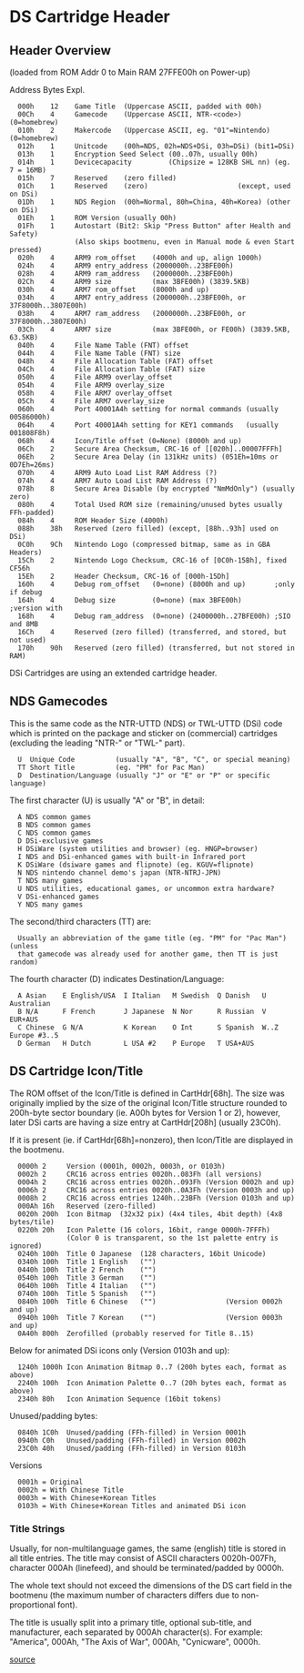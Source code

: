﻿# DS Cartridge Header


## Header Overview

(loaded from ROM Addr 0 to Main RAM 27FFE00h on Power-up)

Address Bytes Expl.
```
  000h    12    Game Title  (Uppercase ASCII, padded with 00h)
  00Ch    4     Gamecode    (Uppercase ASCII, NTR-<code>)        (0=homebrew)
  010h    2     Makercode   (Uppercase ASCII, eg. "01"=Nintendo) (0=homebrew)
  012h    1     Unitcode    (00h=NDS, 02h=NDS+DSi, 03h=DSi) (bit1=DSi)
  013h    1     Encryption Seed Select (00..07h, usually 00h)
  014h    1     Devicecapacity         (Chipsize = 128KB SHL nn) (eg. 7 = 16MB)
  015h    7     Reserved    (zero filled)
  01Ch    1     Reserved    (zero)                      (except, used on DSi)
  01Dh    1     NDS Region  (00h=Normal, 80h=China, 40h=Korea) (other on DSi)
  01Eh    1     ROM Version (usually 00h)
  01Fh    1     Autostart (Bit2: Skip "Press Button" after Health and Safety)
                (Also skips bootmenu, even in Manual mode & even Start pressed)
  020h    4     ARM9 rom_offset    (4000h and up, align 1000h)
  024h    4     ARM9 entry_address (2000000h..23BFE00h)
  028h    4     ARM9 ram_address   (2000000h..23BFE00h)
  02Ch    4     ARM9 size          (max 3BFE00h) (3839.5KB)
  030h    4     ARM7 rom_offset    (8000h and up)
  034h    4     ARM7 entry_address (2000000h..23BFE00h, or 37F8000h..3807E00h)
  038h    4     ARM7 ram_address   (2000000h..23BFE00h, or 37F8000h..3807E00h)
  03Ch    4     ARM7 size          (max 3BFE00h, or FE00h) (3839.5KB, 63.5KB)
  040h    4     File Name Table (FNT) offset
  044h    4     File Name Table (FNT) size
  048h    4     File Allocation Table (FAT) offset
  04Ch    4     File Allocation Table (FAT) size
  050h    4     File ARM9 overlay_offset
  054h    4     File ARM9 overlay_size
  058h    4     File ARM7 overlay_offset
  05Ch    4     File ARM7 overlay_size
  060h    4     Port 40001A4h setting for normal commands (usually 00586000h)
  064h    4     Port 40001A4h setting for KEY1 commands   (usually 001808F8h)
  068h    4     Icon/Title offset (0=None) (8000h and up)
  06Ch    2     Secure Area Checksum, CRC-16 of [[020h]..00007FFFh]
  06Eh    2     Secure Area Delay (in 131kHz units) (051Eh=10ms or 0D7Eh=26ms)
  070h    4     ARM9 Auto Load List RAM Address (?)
  074h    4     ARM7 Auto Load List RAM Address (?)
  078h    8     Secure Area Disable (by encrypted "NmMdOnly") (usually zero)
  080h    4     Total Used ROM size (remaining/unused bytes usually FFh-padded)
  084h    4     ROM Header Size (4000h)
  088h    38h   Reserved (zero filled) (except, [88h..93h] used on DSi)
  0C0h    9Ch   Nintendo Logo (compressed bitmap, same as in GBA Headers)
  15Ch    2     Nintendo Logo Checksum, CRC-16 of [0C0h-15Bh], fixed CF56h
  15Eh    2     Header Checksum, CRC-16 of [000h-15Dh]
  160h    4     Debug rom_offset   (0=none) (8000h and up)       ;only if debug
  164h    4     Debug size         (0=none) (max 3BFE00h)        ;version with
  168h    4     Debug ram_address  (0=none) (2400000h..27BFE00h) ;SIO and 8MB
  16Ch    4     Reserved (zero filled) (transferred, and stored, but not used)
  170h    90h   Reserved (zero filled) (transferred, but not stored in RAM)
```

DSi Cartridges are using an extended cartridge header.


## NDS Gamecodes

This is the same code as the NTR-UTTD (NDS) or TWL-UTTD (DSi) code which is
printed on the package and sticker on (commercial) cartridges (excluding the
leading "NTR-" or "TWL-" part).

```
  U  Unique Code          (usually "A", "B", "C", or special meaning)
  TT Short Title          (eg. "PM" for Pac Man)
  D  Destination/Language (usually "J" or "E" or "P" or specific language)
```

The first character (U) is usually "A" or "B", in detail:

```
  A NDS common games
  B NDS common games
  C NDS common games
  D DSi-exclusive games
  H DSiWare (system utilities and browser) (eg. HNGP=browser)
  I NDS and DSi-enhanced games with built-in Infrared port
  K DSiWare (dsiware games and flipnote) (eg. KGUV=flipnote)
  N NDS nintendo channel demo's japan (NTR-NTRJ-JPN)
  T NDS many games
  U NDS utilities, educational games, or uncommon extra hardware?
  V DSi-enhanced games
  Y NDS many games
```

The second/third characters (TT) are:

```
  Usually an abbreviation of the game title (eg. "PM" for "Pac Man") (unless
  that gamecode was already used for another game, then TT is just random)
```

The fourth character (D) indicates Destination/Language:

```
  A Asian    E English/USA  I Italian   M Swedish  Q Danish   U Australian
  B N/A      F French       J Japanese  N Nor      R Russian  V EUR+AUS
  C Chinese  G N/A          K Korean    O Int      S Spanish  W..Z Europe #3..5
  D German   H Dutch        L USA #2    P Europe   T USA+AUS
```


## DS Cartridge Icon/Title

The ROM offset of the Icon/Title is defined in CartHdr[68h]. The size was
originally implied by the size of the original Icon/Title structure rounded to
200h-byte sector boundary (ie. A00h bytes for Version 1 or 2), however, later
DSi carts are having a size entry at CartHdr[208h] (usually 23C0h).

If it is present (ie. if CartHdr[68h]=nonzero), then Icon/Title are displayed
in the bootmenu.

```
  0000h 2     Version (0001h, 0002h, 0003h, or 0103h)
  0002h 2     CRC16 across entries 0020h..083Fh (all versions)
  0004h 2     CRC16 across entries 0020h..093Fh (Version 0002h and up)
  0006h 2     CRC16 across entries 0020h..0A3Fh (Version 0003h and up)
  0008h 2     CRC16 across entries 1240h..23BFh (Version 0103h and up)
  000Ah 16h   Reserved (zero-filled)
  0020h 200h  Icon Bitmap  (32x32 pix) (4x4 tiles, 4bit depth) (4x8 bytes/tile)
  0220h 20h   Icon Palette (16 colors, 16bit, range 0000h-7FFFh)
              (Color 0 is transparent, so the 1st palette entry is ignored)
  0240h 100h  Title 0 Japanese  (128 characters, 16bit Unicode)
  0340h 100h  Title 1 English   ("")
  0440h 100h  Title 2 French    ("")
  0540h 100h  Title 3 German    ("")
  0640h 100h  Title 4 Italian   ("")
  0740h 100h  Title 5 Spanish   ("")
  0840h 100h  Title 6 Chinese   ("")                 (Version 0002h and up)
  0940h 100h  Title 7 Korean    ("")                 (Version 0003h and up)
  0A40h 800h  Zerofilled (probably reserved for Title 8..15)
```

Below for animated DSi icons only (Version 0103h and up):

```
  1240h 1000h Icon Animation Bitmap 0..7 (200h bytes each, format as above)
  2240h 100h  Icon Animation Palette 0..7 (20h bytes each, format as above)
  2340h 80h   Icon Animation Sequence (16bit tokens)
```

Unused/padding bytes:

```
  0840h 1C0h  Unused/padding (FFh-filled) in Version 0001h
  0940h C0h   Unused/padding (FFh-filled) in Version 0002h
  23C0h 40h   Unused/padding (FFh-filled) in Version 0103h
```

Versions

```
  0001h = Original
  0002h = With Chinese Title
  0003h = With Chinese+Korean Titles
  0103h = With Chinese+Korean Titles and animated DSi icon
```

### Title Strings

Usually, for non-multilanguage games, the same (english) title is stored in all
title entries. The title may consist of ASCII characters 0020h-007Fh, character
000Ah (linefeed), and should be terminated/padded by 0000h.

The whole text should not exceed the dimensions of the DS cart field in the
bootmenu (the maximum number of characters differs due to non-proportional
font).

The title is usually split into a primary title, optional sub-title, and
manufacturer, each separated by 000Ah character(s). For example: "America",
000Ah, "The Axis of War", 000Ah, "Cynicware", 0000h.

[source](http://problemkaputt.de/gbatek.htm#dscartridgeheader)
